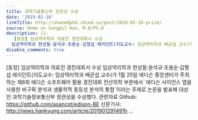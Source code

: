```yaml
---
title: 과학기술통신부 장관상 수상
date: '2019-02-10'
linkTitle: http://shanmdphd.rbind.io/post/2019-02-10-prize/
source: Home on Sungpil Han, M.D/Ph.D
description: |2-
   [동정] 임상약리학과 의료진 경진대회서 수상
  임상약리학과 한성필·윤석규·조용순·김형섭 레지던트(지도교수: 임상약리학과 배균섭 교수)가 1월 25일 에디슨 중앙센터가 주최하는 제8회 에디슨 소프트웨어 활용 경진대회 전산의학 부문에서 `에디슨 사이언스 앱을 사용한 비구획 분석과 생물학적 동등성 분석의 통합´이라는 주제로 논문을 발표해 대상인 과학기술정보통신부 장관상을 수상했다. 관련자료 Github: https://github.com/asancpt/edison-BE 신문기사: http://news.hankyung.com/article/201901291491h  ...
disable_comments: true
---
```

 [동정] 임상약리학과 의료진 경진대회서 수상
임상약리학과 한성필·윤석규·조용순·김형섭 레지던트(지도교수: 임상약리학과 배균섭 교수)가 1월 25일 에디슨 중앙센터가 주최하는 제8회 에디슨 소프트웨어 활용 경진대회 전산의학 부문에서 `에디슨 사이언스 앱을 사용한 비구획 분석과 생물학적 동등성 분석의 통합´이라는 주제로 논문을 발표해 대상인 과학기술정보통신부 장관상을 수상했다. 관련자료 Github: https://github.com/asancpt/edison-BE 신문기사: http://news.hankyung.com/article/201901291491h  ...